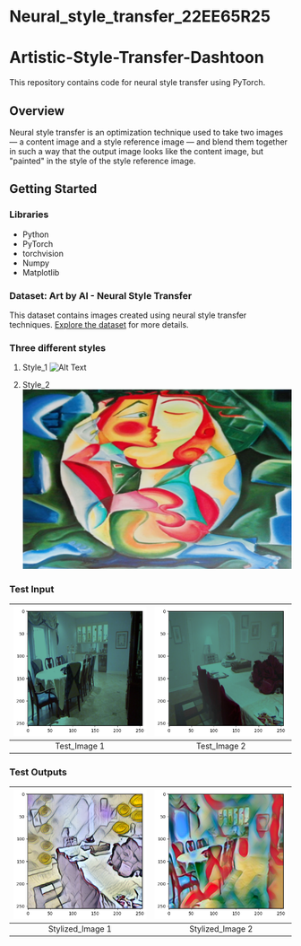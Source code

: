 # Neural_style_transfer_22EE65R25
# Artistic-Style-Transfer-Dashtoon

This repository contains code for neural style transfer using PyTorch.

## Overview

Neural style transfer is an optimization technique used to take two images — a content image and a style reference image — and blend them together in such a way that the output image looks like the content image, but "painted" in the style of the style reference image.

## Getting Started

### Libraries

- Python
- PyTorch
- torchvision
- Numpy
- Matplotlib

### Dataset: Art by AI - Neural Style Transfer

This dataset contains images created using neural style transfer techniques. [Explore the dataset](https://cs.nyu.edu/~silberman/datasets/nyu_depth_v2.html#raw_parts) for more details.

### Three different styles

1. Style_1
   ![Alt Text](https://github.com/Govind-Bodhireddy/Neural_style_transfer_22EE65R25/blob/main/Sample_Images/Style_Images/style_image_1.jpg)

2. Style_2
   ![Alt Text](https://github.com/Govind-Bodhireddy/Neural_style_transfer_22EE65R25/blob/main/Sample_Images/Style_Images/style_image_2.jpg)



### Test Input
![Image 1](https://github.com/Govind-Bodhireddy/Neural_style_transfer_22EE65R25/blob/main/Sample_Images/content_Image/1_raw.png) | ![Image 2](https://github.com/Govind-Bodhireddy/Neural_style_transfer_22EE65R25/blob/main/Sample_Images/content_Image/2_raw.png) | 
:-------------------------:|:-------------------------:
Test_Image 1        |  Test_Image 2        



### Test Outputs
![Image 1](https://github.com/Govind-Bodhireddy/Neural_style_transfer_22EE65R25/blob/main/Sample_Images/stylized_Images/2_res.png)| ![Image 2](https://github.com/Govind-Bodhireddy/Neural_style_transfer_22EE65R25/blob/main/Sample_Images/stylized_Images/1_res.png) | 
:-------------------------:|:-------------------------:
Stylized_Image 1        |  Stylized_Image 2        


